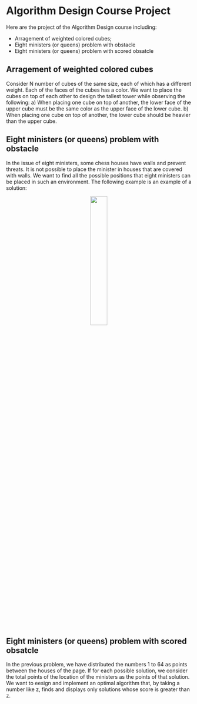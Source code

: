 # Algorithm Design Course Project
Here are the project of the Algorithm Design course including:
* Arragement of weighted colored cubes;
* Eight ministers (or queens) problem with obstacle
* Eight ministers (or queens) problem with scored obsatcle

##  Arragement of weighted colored cubes
Consider N number of cubes of the same size, each of which has a different weight. Each of the faces of the cubes has a color. We want to place the cubes on top of each other to design the tallest tower while observing the following:
a) When placing one cube on top of another, the lower face of the upper cube must be the same color as the upper face of the lower cube.
b) When placing one cube on top of another, the lower cube should be heavier than the upper cube.

## Eight ministers (or queens) problem with obstacle
In the issue of eight ministers, some chess houses have walls and prevent threats. It is not possible to place the minister in houses that are covered with walls. We want to find all the possible positions that eight ministers can be placed in such an environment. The following example is an example of a solution:

<p align="center">
<img src="https://user-images.githubusercontent.com/93929227/204458807-e77c6f1a-7366-444c-8936-c67b403ff53a.png" width="30%" height="30%">
<p/>

## Eight ministers (or queens) problem with scored obsatcle
In the previous problem, we have distributed the numbers 1 to 64 as points between the houses of the page. If for each possible solution, we consider the total points of the location of the ministers as the points of that solution. We want to eesign and implement an optimal algorithm that, by taking a number like z, finds and displays only solutions whose score is greater than z.
